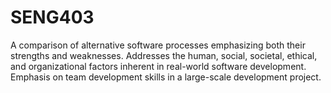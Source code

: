 # SENG403
A comparison of alternative software processes emphasizing both their strengths and weaknesses. Addresses the human, social, societal, ethical, and organizational factors inherent in real-world software development. Emphasis on team development skills in a large-scale development project.
